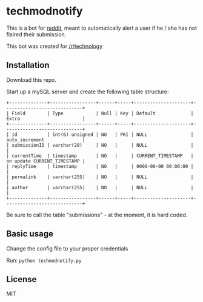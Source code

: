 # techmodnotify
This is a bot for [reddit](http://www.reddit.com), meant to automatically alert
a user if he / she has not flaired their submission.

This bot was created for [/r/technology](http://www.reddit.com/r/technolog)

Installation
------------

Download this repo.

Start up a mySQL server and create the following table structure:

````
+--------------+-----------------+------+-----+---------------------+-----------------------------+
| Field        | Type            | Null | Key | Default             | Extra                       |
+--------------+-----------------+------+-----+---------------------+-----------------------------+
| id           | int(6) unsigned | NO   | PRI | NULL                | auto_increment              |
| submissionID | varchar(20)     | NO   |     | NULL                |                             |
| currentTime  | timestamp       | NO   |     | CURRENT_TIMESTAMP   | on update CURRENT_TIMESTAMP |
| replyTime    | timestamp       | NO   |     | 0000-00-00 00:00:00 |                             |
| permalink    | varchar(255)    | NO   |     | NULL                |                             |
| author       | varchar(255)    | NO   |     | NULL                |                             |
+--------------+-----------------+------+-----+---------------------+-----------------------------+
````

Be sure to call the table "submissions" - at the moment, it is hard coded.

Basic usage
-----------

Change the config file to your proper credentials

Run: `python techmodnotify.py`

License
-----------
MIT